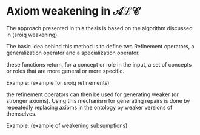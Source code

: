 # Axiom weakening in $\mathcal{ALC}$

The approach presented in this thesis is based on the algorithm discussed in (sroiq weakening).

The basic idea behind this method is to define two Refinement operators, a generalization operator and a specialization operator.

these functions return, for a concept or role in the input, a set of concepts or roles that are more general or more specific.

Example: (example for sroiq refinements)

the refinement operators can then be used for generating weaker (or stronger axioms). Using this mechanism for generating repairs is done by repeatedly replacing axioms in the ontology by weaker versions of themselves. 

Example: (example of weakening subsumptions)
